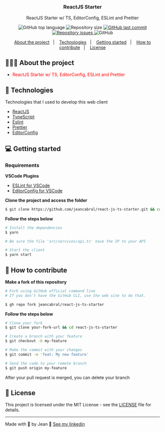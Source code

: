 <h1 align="center">
	<!-- <img alt="Logo" src=".github/logo.png" width="200px" /> -->
</h1>

<h3 align="center">
  ReactJS Starter
</h3>

<p align="center">ReactJS Starter w/ TS, EditorConfig, ESLint and Prettier</p>

<p align="center">
  <img alt="GitHub top language" src="https://img.shields.io/github/languages/top/jeancabral/react-js-ts-starter">

  <img alt="Repository size" src="https://img.shields.io/github/repo-size/jeancabral/react-js-ts-starter">

  <a href="https://github.com/jeancabral/react-js-ts-starter/commits/master">
    <img alt="GitHub last commit" src="https://img.shields.io/github/last-commit/jeancabral/react-js-ts-starter">
  </a>

  <a href="https://github.com/jeancabral/react-js-ts-starter/issues">
    <img alt="Repository issues" src="https://img.shields.io/github/issues/jeancabral/react-js-ts-starter">
  </a>

  <img alt="GitHub" src="https://img.shields.io/github/license/jeancabral/react-js-ts-starter">
</p>

<p align="center">
  <a href="#-about-the-project">About the project</a>&nbsp;&nbsp;&nbsp;|&nbsp;&nbsp;&nbsp;
  <a href="#-technologies">Technologies</a>&nbsp;&nbsp;&nbsp;|&nbsp;&nbsp;&nbsp;
  <a href="#-getting-started">Getting started</a>&nbsp;&nbsp;&nbsp;|&nbsp;&nbsp;&nbsp;
  <a href="#-how-to-contribute">How to contribute</a>&nbsp;&nbsp;&nbsp;|&nbsp;&nbsp;&nbsp;
  <a href="#-license">License</a>
</p>

## 👨🏻‍💻 About the project

- <p style="color: red;">ReactJS Starter w/ TS, EditorConfig, ESLint and Prettier</p>

## 🚀 Technologies

Technologies that I used to develop this web client

- [ReactJS](https://reactjs.org/)
- [TypeScript](https://www.typescriptlang.org/)
- [Eslint](https://eslint.org/)
- [Prettier](https://prettier.io/)
- [EditorConfig](https://editorconfig.org/)

## 💻 Getting started

### Requirements

**VSCode Plugins**

- [ESLint for VSCode](https://marketplace.visualstudio.com/items?itemName=dbaeumer.vscode-eslint)
- [EditorConfig for VSCode](https://marketplace.visualstudio.com/items?itemName=EditorConfig.EditorConfig)

**Clone the project and access the folder**

```bash
$ git clone https://github.com/jeancabral/react-js-ts-starter.git && cd react-js-ts-starter
```

**Follow the steps below**

```bash
# Install the dependencies
$ yarn

# Be sure the file 'src/services/api.ts' have the IP to your API

# Start the client
$ yarn start
```

## 🤔 How to contribute

**Make a fork of this repository**

```bash
# Fork using GitHub official command line
# If you don't have the GitHub CLI, use the web site to do that.

$ gh repo fork jeancabral/react-js-ts-starter
```

**Follow the steps below**

```bash
# Clone your fork
$ git clone your-fork-url && cd react-js-ts-starter

# Create a branch with your feature
$ git checkout -b my-feature

# Make the commit with your changes
$ git commit -m 'feat: My new feature'

# Send the code to your remote branch
$ git push origin my-feature
```

After your pull request is merged, you can delete your branch

## 📝 License

This project is licensed under the MIT License - see the [LICENSE](LICENSE) file for details.

---

Made with 💜 by Jean 👋 [See my linkedin](https://www.linkedin.com/in/jeancabralbr//)